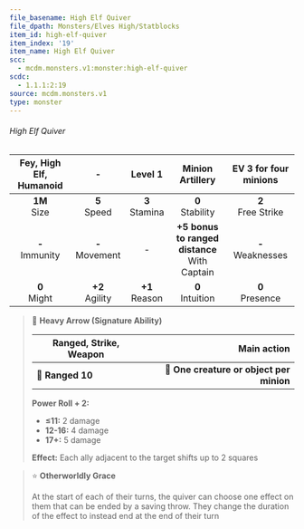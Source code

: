 ```yaml
---
file_basename: High Elf Quiver
file_dpath: Monsters/Elves High/Statblocks
item_id: high-elf-quiver
item_index: '19'
item_name: High Elf Quiver
scc:
  - mcdm.monsters.v1:monster:high-elf-quiver
scdc:
  - 1.1.1:2:19
source: mcdm.monsters.v1
type: monster
---
```


###### High Elf Quiver

| Fey, High Elf, Humanoid |          -          |      Level 1       |                 Minion Artillery                  | EV 3 for four minions  |
| :---------------------: | :-----------------: | :----------------: | :-----------------------------------------------: | :--------------------: |
|    **1M**<br/> Size     |  **5**<br/> Speed   | **3**<br/> Stamina |               **0**<br/> Stability                | **2**<br/> Free Strike |
|   **-**<br/> Immunity   | **-**<br/> Movement |         -          | **+5 bonus to ranged distance**<br/> With Captain | **-**<br/> Weaknesses  |
|    **0**<br/> Might     | **+2**<br/> Agility | **+1**<br/> Reason |               **0**<br/> Intuition                |  **0**<br/> Presence   |

<!-- -->
> 🏹 **Heavy Arrow (Signature Ability)**
>
> | **Ranged, Strike, Weapon** |                          **Main action** |
> | -------------------------- | ---------------------------------------: |
> | **📏 Ranged 10**           | **🎯 One creature or object per minion** |
>
> **Power Roll + 2:**
>
> - **≤11:** 2 damage
> - **12-16:** 4 damage
> - **17+:** 5 damage
>
> **Effect:** Each ally adjacent to the target shifts up to 2 squares

<!-- -->
> ⭐️ **Otherworldly Grace**
>
> At the start of each of their turns, the quiver can choose one effect on them that can be ended by a saving throw. They change the duration of the effect to instead end at the end of their turn
